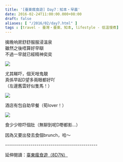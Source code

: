 ```yaml
---
title: '[臺東瘋食遊] Day7：知本・早晨'
date: 2016-02-24T11:00:00.000+08:00
draft: false
aliases: [ "/2016/02/day7.html" ]
tags : [travel - 臺灣・臺東、知本, lifestyle - 低溫慢煮]
---
```


擒晚响房舒舒服服浸溫泉  
雖然之後唔算好早瞓  
不過一早就已經精神奕奕  

![](/images/taitung7a.jpg)

尤其睇吓，個天咁鬼靚  
真係早起D望多兩眼都好吖  
（左邊舊雲好似隻馬！）  

![](/images/taitung7a1.jpg)

酒店有包自助早餐（筍lover！）  

![](/images/taitung7a2.jpg)

食少少晾吓個肚（無聊到呢D嘢都影...）  
  
因為又要出發去食個brunch，哈～  
  
\-----------------------------------------------  
  
延伸閱讀：[臺東瘋食遊（8D7N）](https://hidie.net/taitung8d7n/)
